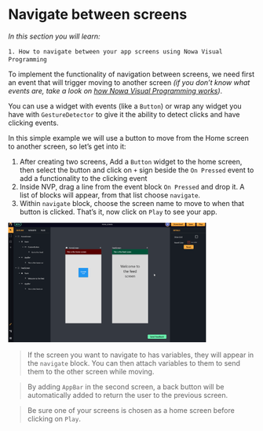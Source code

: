 # Navigate between screens
*In this section you will learn:*
```
1. How to navigate between your app screens using Nowa Visual Programming
```

To implement the functionality of navigation between screens, we need first an event that will trigger moving to another screen *(if you don’t know what events are, take a look on [how Nowa Visual Programming works](nvp_intro.md))*.

You can use a widget with events (like a `Button`) or wrap any widget you have with `GestureDetector` to give it the ability to detect clicks and have clicking events. 

In this simple example we will use a button to move from the Home screen to another screen, so let’s get into it:

1. After creating two screens, Add a `Button` widget to the home screen, then select the button and click on `+` sign beside the `On Pressed` event to add a functionality to the clicking event
2. Inside NVP, drag a line from the event block `On Pressed` and drop it. A list of blocks will appear, from that list choose `navigate`. 
3. Within `navigate` block, choose the screen name to move to when that button is clicked. That’s it, now click on `Play` to see your app.

<img src="../media/gifs/moving_screens.gif" width="80%">


>If the screen you want to navigate to has variables, they will appear in the `navigate` block. You can then attach variables to them to send them to the other screen while moving.

>By adding `AppBar` in the second screen, a back button will be automatically added to return the user to the previous screen.

>Be sure one of your screens is chosen as a home screen before clicking on `Play`.
